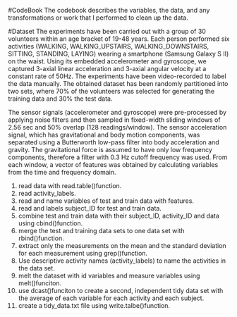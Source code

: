 #CodeBook
The codebook describes the variables, the data, and any transformations or work that I performed to clean up the data.

#Dataset
The experiments have been carried out with a group of 30 volunteers within an age bracket of 19-48 years. Each person performed six activities (WALKING, WALKING_UPSTAIRS, WALKING_DOWNSTAIRS, SITTING, STANDING, LAYING) wearing a smartphone (Samsung Galaxy S II) on the waist. Using its embedded accelerometer and gyroscope, we captured 3-axial linear acceleration and 3-axial angular velocity at a constant rate of 50Hz. The experiments have been video-recorded to label the data manually. The obtained dataset has been randomly partitioned into two sets, where 70% of the volunteers was selected for generating the training data and 30% the test data. 

The sensor signals (accelerometer and gyroscope) were pre-processed by applying noise filters and then sampled in fixed-width sliding windows of 2.56 sec and 50% overlap (128 readings/window). The sensor acceleration signal, which has gravitational and body motion components, was separated using a Butterworth low-pass filter into body acceleration and gravity. The gravitational force is assumed to have only low frequency components, therefore a filter with 0.3 Hz cutoff frequency was used. From each window, a vector of features was obtained by calculating variables from the time and frequency domain. 

1. read data with read.table()function.
2. read activity_labels.
3. read and name variables of test and train data with features.
3. read and labels subject_ID for test and train data.
4. combine test and train data with their subject_ID, activity_ID and data using cbind()function.
5. merge the test and training data sets to one data set with rbind()function.
6. extract only the measurements on the mean and the standard deviation for each measurement using grep()function.
7. Use descriptive activity names (activity_labels) to name the activities in the data set.
8. melt the dataset with id variables and measure variables using melt()funciton.
9. use dcast()funciton to create a second, independent tidy data set with the average of each variable for each activity and each subject.
10. create a tidy_data.txt file using write.talbe()function. 
